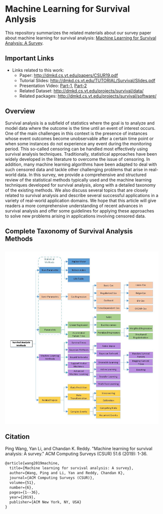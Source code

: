 # Machine Learning for Survival Anlysis
This repository summarizes the related materials about our survey paper about machine learning for survival analysis:
[Machine Learning for Survival Analysis: A Survey](http://dmkd.cs.vt.edu/papers/CSUR19.pdf).

## Important Links
- Links related to this work:
  - Paper: http://dmkd.cs.vt.edu/papers/CSUR19.pdf
  - Tutorial Slides: http://dmkd.cs.vt.edu/TUTORIAL/Survival/Slides.pdf
  - Presentation Video: [Part-1](https://www.youtube.com/watch?v=GpIk1NhZiVU&t=1922s), [Part-2](https://www.youtube.com/watch?v=0UzwYWP9f8U&t=4342s&ab_channel=KDD2017video)
  - Related Dataset: http://dmkd.cs.vt.edu/projects/survival/data/
  - Related packages: http://dmkd.cs.vt.edu/projects/survival/software/
  
  
## Overview
Survival analysis is a subfield of statistics where the goal is to analyze and model data where the outcome is the time until an event of interest occurs. One of the main challenges in this context is the presence of instances whose event outcomes become unobservable after a certain time point or when some instances do not experience any event during the monitoring period. This so-called censoring can be handled most effectively using survival analysis techniques. Traditionally, statistical approaches have been widely developed in the literature to overcome the issue of censoring. In addition, many machine learning algorithms have been adapted to deal with such censored data and tackle other challenging problems that arise in real-world data. In this survey, we provide a comprehensive and structured review of the statistical methods typically used and the machine learning techniques developed for survival analysis, along with a detailed taxonomy of the existing methods. We also discuss several topics that are closely related to survival analysis and describe several successful applications in a variety of real-world application domains. We hope that this article will give readers a more comprehensive understanding of recent advances in survival analysis and offer some guidelines for applying these approaches to solve new problems arising in applications involving censored data. 

## Complete Taxonomy  of Survival Analysis Methods
<h2 align="center">
  <img align="center"  src="Taxonomy.jpg" alt="...">
</h2>
  

## Citation
Ping Wang, Yan Li, and Chandan K. Reddy. "Machine learning for survival analysis: A survey." ACM Computing Surveys (CSUR) 51.6 (2019): 1-36.

```
@article{wang2019machine,
  title={Machine learning for survival analysis: A survey},
  author={Wang, Ping and Li, Yan and Reddy, Chandan K},
  journal={ACM Computing Surveys (CSUR)},
  volume={51},
  number={6},
  pages={1--36},
  year={2019},
  publisher={ACM New York, NY, USA}
}
```





